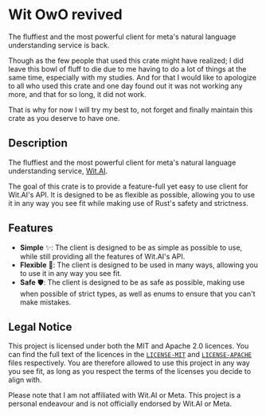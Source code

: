 # Wit OwO revived

The fluffiest and the most powerful client for meta's natural language understanding service is back.

Though as the few people that used this crate might have realized; I did leave this bowl of fluff to die
due to me having to do a lot of things at the same time, especially with my studies.
And for that I would like to apologize to all who used this crate and one day found out it was not
working any more, and that for so long, it did not work.

That is why for now I will try my best to, not forget and finally maintain this crate
as you deserve to have one.

## Description

The fluffiest and the most powerful client for meta's natural language understanding service, [Wit.AI](https://wit.ai).

The goal of this crate is to provide a feature-full yet easy to use client for Wit.AI's API. It is designed to be as flexible as possible, allowing you to use it in any way you see fit while making use of Rust's safety and strictness.

## Features

- **Simple** ✨: The client is designed to be as simple as possible to use, while still providing all the features of Wit.AI's API.
- **Flexible** 🤸: The client is designed to be used in many ways, allowing you to use it in any way you see fit.
- **Safe** 🛡️: The client is designed to be as safe as possible, making use when possible of strict types, as well as enums to ensure that you can't make mistakes.

## Legal Notice

This project is licensed under both the MIT and Apache 2.0 licences. You can find the full text of the licences in the [`LICENSE-MIT`](./LICENCE-MIT) and [`LICENSE-APACHE`](./LICENCE-APACHE) files respectively. You are therefore allowed to use this project in any way you see fit, as long as you respect the terms of the licenses you decide to align with.

Please note that I am not affiliated with Wit.AI or Meta. This project is a personal endeavour and is not officially endorsed by Wit.AI or Meta.

